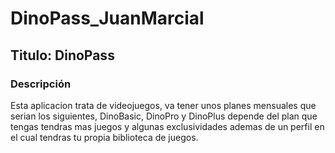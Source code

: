 # DinoPass_JuanMarcial
## Titulo: DinoPass     

### Descripción
Esta aplicacion trata de videojuegos, va tener unos planes mensuales que serian los siguientes, DinoBasic, DinoPro y DinoPlus 
depende del plan que tengas tendras mas juegos y algunas exclusividades ademas de un perfil en el cual tendras tu propia biblioteca
de juegos.



